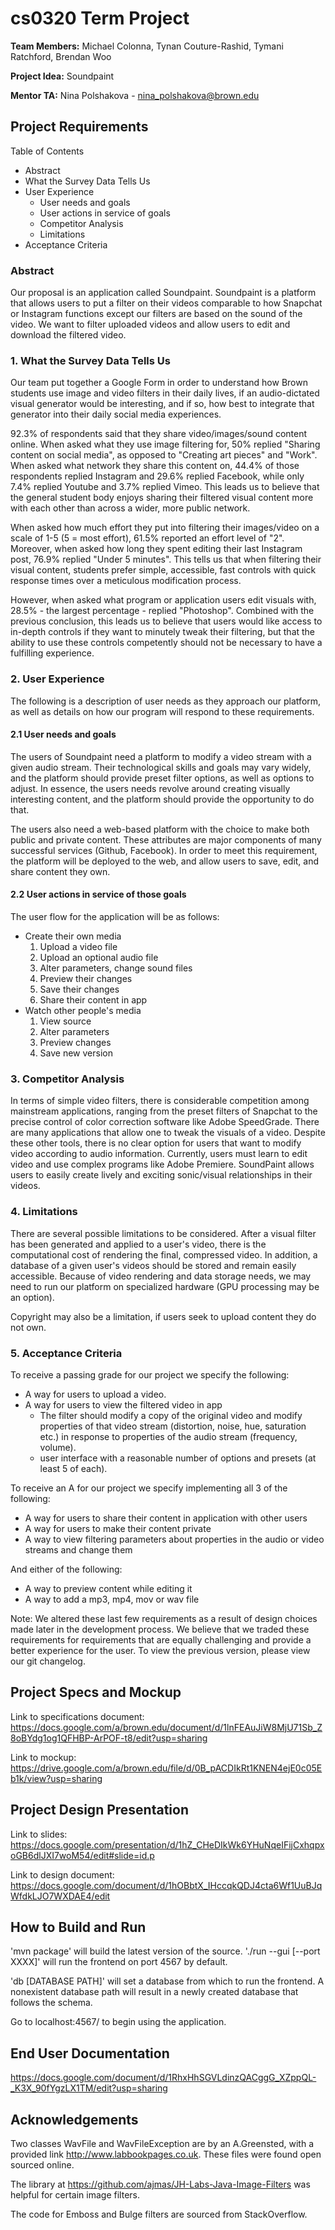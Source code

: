 # cs0320 Term Project

**Team Members:** Michael Colonna, Tynan Couture-Rashid, 	Tymani Ratchford, Brendan Woo

**Project Idea:** Soundpaint

**Mentor TA:** Nina Polshakova - nina_polshakova@brown.edu

## Project Requirements
Table of Contents

  - Abstract
  - What the Survey Data Tells Us
  - User Experience
    - User needs and goals
    - User actions in service of goals
	- Competitor Analysis
	- Limitations
  - Acceptance Criteria


### Abstract
Our proposal is an application called Soundpaint. Soundpaint is a platform that allows users to put a filter on their videos comparable to how Snapchat or Instagram functions except our filters are based on the sound of the video. We want to filter uploaded videos and allow users to edit and download the filtered video.

### 1. What the Survey Data Tells Us
Our team put together a Google Form in order to understand how Brown students use image and video filters in their daily lives, if an audio-dictated visual generator would be interesting, and if so, how best to integrate that generator into their daily social media experiences.

92.3% of respondents said that they share video/images/sound content online. When asked what they use image filtering for, 50% replied "Sharing content on social media", as opposed to "Creating art pieces" and "Work". When asked what network they share this content on, 44.4% of those respondents replied Instagram and 29.6% replied Facebook, while only 7.4% replied Youtube and 3.7% replied Vimeo. This leads us to believe that the general student body enjoys sharing their filtered visual content more with each other than across a wider, more public network.

When asked how much effort they put into filtering their images/video on a scale of 1-5 (5 = most effort), 61.5% reported an effort level of "2". Moreover, when asked how long they spent editing their last Instagram post, 76.9% replied "Under 5 minutes". This tells us that when filtering their visual content, students prefer simple, accessible, fast controls with quick response times over a meticulous modification process.

However, when asked what program or application users edit visuals with, 28.5% - the largest percentage - replied "Photoshop". Combined with the previous conclusion, this leads us to believe that users would like access to in-depth controls if they want to minutely tweak their filtering, but that the ability to use these controls competently should not be necessary to have a fulfilling experience.

### 2. User Experience
The following is a description of user needs as they approach our platform, as well as details on how our program will respond to these requirements.

#### 2.1 User needs and goals

The users of Soundpaint need a platform to modify a video stream with a given audio stream. Their technological skills and goals may vary widely, and the platform should provide preset filter options, as well as options to adjust. In essence, the users needs revolve around creating visually interesting content, and the platform should provide the opportunity to do that.

The users also need a web-based platform with the choice to make both public and private content. These attributes are major components of many successful services (Github, Facebook). In order to meet this requirement, the platform will be deployed to the web, and allow users to save, edit, and share content they own.

#### 2.2 User actions in service of those goals
The user flow for the application will be as follows:
  - Create their own media
    1. Upload a video file
    2. Upload an optional audio file
    3. Alter parameters, change sound files
    4. Preview their changes
    5. Save their changes
    6. Share their content in app
  - Watch other people's media
    1. View source
	  2. Alter parameters
	  3. Preview changes
    4. Save new version

### 3. Competitor Analysis

In terms of simple video filters, there is considerable competition among mainstream applications, ranging from the preset filters of Snapchat to the precise control of color correction software like Adobe SpeedGrade. There are many applications that allow one to tweak the visuals of a video. Despite these other tools, there is no clear option for users that want to modify video according to audio information. Currently, users must learn to edit video and use complex programs like Adobe Premiere. SoundPaint allows users to easily create lively and exciting sonic/visual relationships in their videos.

### 4. Limitations

There are several possible limitations to be considered. After a visual filter has been generated and applied to a user's video, there is the computational cost of rendering the final, compressed video. In addition, a database of a given user's videos should be stored and remain easily accessible. Because of video rendering and data storage needs, we may need to run our platform on specialized hardware (GPU processing may be an option).

Copyright may also be a limitation, if users seek to upload content they do not own.

### 5. Acceptance Criteria

To receive a passing grade for our project we specify the following:
  - A way for users to upload a video.
  - A way for users to view the filtered video in app
    - The filter should modify a copy of the original video and modify properties of that video stream (distortion, noise, hue, saturation etc.) in response to properties of the audio stream (frequency, volume).
    - user interface with a reasonable number of options and presets (at least 5 of each).

To receive an A for our project we specify implementing all 3 of the following:
  - A way for users to share their content in application with other users
  - A way for users to make their content private
  - A way to view filtering parameters about properties in the audio or video streams and change them

And either of the following:
  - A way to preview content while editing it
  - A way to add a mp3, mp4, mov or wav file

  Note: We altered these last few requirements as a result of design choices made later
    in the development process. We believe that we traded these requirements for requirements
    that are equally challenging and provide a better experience for the user. To
    view the previous version, please view our git changelog.
    
## Project Specs and Mockup
Link to specifications document: https://docs.google.com/a/brown.edu/document/d/1lnFEAuJiW8MjU71Sb_Z8oBYdg1og1QFHBP-ArPOF-t8/edit?usp=sharing

Link to mockup: https://drive.google.com/a/brown.edu/file/d/0B_pACDIkRt1KNEN4ejE0c05Eb1k/view?usp=sharing

## Project Design Presentation
Link to slides: https://docs.google.com/presentation/d/1hZ_CHeDIkWk6YHuNqeIFijCxhqpxoGB6dlJXI7woM54/edit#slide=id.p

Link to design document: https://docs.google.com/document/d/1hOBbtX_IHccqkQDJ4cta6Wf1UuBJqWfdkLJO7WXDAE4/edit

## How to Build and Run
'mvn package' will build the latest version of the source. './run --gui [--port XXXX]'  will run the frontend on port 4567 by default.

'db [DATABASE PATH]' will set a database from which to run the frontend. A nonexistent database path will result in a newly created database that follows the schema.

Go to localhost:4567/ to begin using the application.

## End User Documentation
https://docs.google.com/document/d/1RhxHhSGVLdinzQACggG_XZppQL-_K3X_90fYgzLX1TM/edit?usp=sharing

## Acknowledgements

Two classes WavFile and WavFileException are by an A.Greensted, with a provided link http://www.labbookpages.co.uk. These files were found open sourced online.

The library at https://github.com/ajmas/JH-Labs-Java-Image-Filters was helpful for certain image filters.

The code for Emboss and Bulge filters are sourced from StackOverflow.
